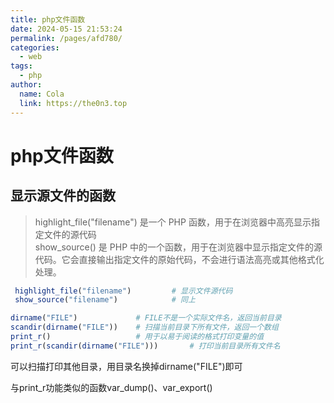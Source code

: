 ```yaml
---
title: php文件函数
date: 2024-05-15 21:53:24
permalink: /pages/afd780/
categories:
  - web
tags:
  - php
author: 
  name: Cola
  link: https://the0n3.top
---
```


# php文件函数

## 显示源文件的函数

> highlight_file("filename") 是一个 PHP 函数，用于在浏览器中高亮显示指定文件的源代码  
> show_source() 是 PHP 中的一个函数，用于在浏览器中显示指定文件的源代码。它会直接输出指定文件的原始代码，不会进行语法高亮或其他格式化处理。

```php
 highlight_file("filename")         # 显示文件源代码
 show_source("filename")            # 同上
```

```php
dirname("FILE")             # FILE不是一个实际文件名，返回当前目录
scandir(dirname("FILE"))    # 扫描当前目录下所有文件，返回一个数组
print_r()                   # 用于以易于阅读的格式打印变量的值
print_r(scandir(dirname("FILE")))       # 打印当前目录所有文件名
```

可以扫描打印其他目录，用目录名换掉dirname("FILE")即可

与print_r功能类似的函数var_dump()、var_export() 